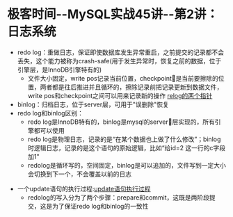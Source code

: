 # 极客时间--MySQL实战45讲--第2讲：日志系统

* redo log：重做日志，保证即使数据库发生异常重启，之前提交的记录都不会丢失，这个能力被称为crash-safe(用于发生异常时，恢复之前的数据，位于引擎层，是InnoDB引擎特有的)
    - 文件大小固定，write pos记录当前位置，checkpoint是当前要擦除的位置，两者都是往后推进并且循环的，擦除记录前把记录更新到数据文件，write pos和checkpoint之间可以用来记录新的操作
    [relog的两个指针](../images/mysql实战45讲/relog的两个指针.png)
* binlog：归档日志，位于server层，可用于"误删除"恢复
* redo log和binlog区别：
    - redo log是InnoDB特有的，binlog是mysql的server层实现的，所有引擎都可以使用
    - redo log是物理日志，记录的是“在某个数据也上做了什么修改”；binlog时逻辑日志，记录的是这个语句的原始逻辑，比如“给id=2
    这一行的c字段加1"
    - redolog是循环写的，空间固定，binlog是可以追加的，文件写到一定大小会切换到下一个，不会覆盖以前的日志
- 一个update语句的执行过程:[update语句执行过程](../images/mysql实战45讲/update语句执行过程.png)
    - redolog的写入分为了两个步骤：prepare和commit，这既是两阶段提交，这是为了保证redo log和binlog的一致性
